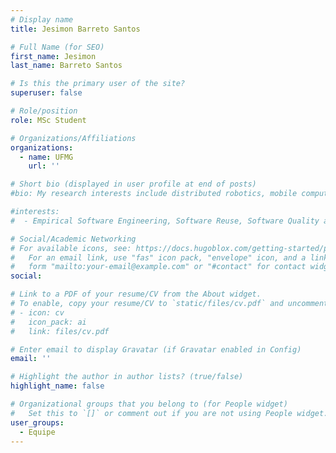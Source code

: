 ```yaml
---
# Display name
title: Jesimon Barreto Santos

# Full Name (for SEO)
first_name: Jesimon
last_name: Barreto Santos

# Is this the primary user of the site?
superuser: false

# Role/position
role: MSc Student

# Organizations/Affiliations
organizations:
  - name: UFMG
    url: ''

# Short bio (displayed in user profile at end of posts)
#bio: My research interests include distributed robotics, mobile computing and programmable matter.

#interests:
#  - Empirical Software Engineering, Software Reuse, Software Quality and Measurement.

# Social/Academic Networking
# For available icons, see: https://docs.hugoblox.com/getting-started/page-builder/#icons
#   For an email link, use "fas" icon pack, "envelope" icon, and a link in the
#   form "mailto:your-email@example.com" or "#contact" for contact widget.
social:

# Link to a PDF of your resume/CV from the About widget.
# To enable, copy your resume/CV to `static/files/cv.pdf` and uncomment the lines below.
# - icon: cv
#   icon_pack: ai
#   link: files/cv.pdf

# Enter email to display Gravatar (if Gravatar enabled in Config)
email: ''

# Highlight the author in author lists? (true/false)
highlight_name: false

# Organizational groups that you belong to (for People widget)
#   Set this to `[]` or comment out if you are not using People widget.
user_groups:
  - Equipe
---
```

